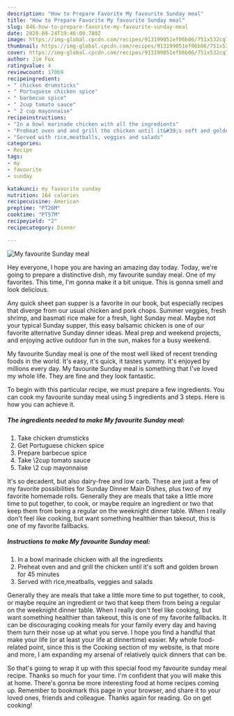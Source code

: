 ```yaml
---
description: "How to Prepare Favorite My favourite Sunday meal"
title: "How to Prepare Favorite My favourite Sunday meal"
slug: 846-how-to-prepare-favorite-my-favourite-sunday-meal
date: 2020-09-24T19:46:09.780Z
image: https://img-global.cpcdn.com/recipes/913199051ef06b06/751x532cq70/my-favourite-sunday-meal-recipe-main-photo.jpg
thumbnail: https://img-global.cpcdn.com/recipes/913199051ef06b06/751x532cq70/my-favourite-sunday-meal-recipe-main-photo.jpg
cover: https://img-global.cpcdn.com/recipes/913199051ef06b06/751x532cq70/my-favourite-sunday-meal-recipe-main-photo.jpg
author: Jim Fox
ratingvalue: 4
reviewcount: 17069
recipeingredient:
- " chicken drumsticks"
- " Portuguese chicken spice"
- " barbecue spice"
- " 2cup tomato sauce"
- " 2 cup mayonnaise"
recipeinstructions:
- "In a bowl marinade chicken with all the ingredients"
- "Preheat oven and and grill the chicken until it&#39;s soft and golden brown for 45 minutes"
- "Served with rice,meatballs, veggies and salads"
categories:
- Recipe
tags:
- my
- favourite
- sunday

katakunci: my favourite sunday 
nutrition: 164 calories
recipecuisine: American
preptime: "PT26M"
cooktime: "PT57M"
recipeyield: "2"
recipecategory: Dinner

---
```



![My favourite Sunday meal](https://img-global.cpcdn.com/recipes/913199051ef06b06/751x532cq70/my-favourite-sunday-meal-recipe-main-photo.jpg)

Hey everyone, I hope you are having an amazing day today. Today, we're going to prepare a distinctive dish, my favourite sunday meal. One of my favorites. This time, I'm gonna make it a bit unique. This is gonna smell and look delicious.

Any quick sheet pan supper is a favorite in our book, but especially recipes that diverge from our usual chicken and pork chops. Summer veggies, fresh shrimp, and basmati rice make for a fresh, light Sunday meal. Maybe not your typical Sunday supper, this easy balsamic chicken is one of our favorite alternative Sunday dinner ideas. Meal prep and weekend projects, and enjoying active outdoor fun in the sun, makes for a busy weekend.

My favourite Sunday meal is one of the most well liked of recent trending foods in the world. It's easy, it's quick, it tastes yummy. It's enjoyed by millions every day. My favourite Sunday meal is something that I've loved my whole life. They are fine and they look fantastic.


To begin with this particular recipe, we must prepare a few ingredients. You can cook my favourite sunday meal using 5 ingredients and 3 steps. Here is how you can achieve it.

<!--inarticleads1-->

##### The ingredients needed to make My favourite Sunday meal:

1. Take  chicken drumsticks
1. Get  Portuguese chicken spice
1. Prepare  barbecue spice
1. Take  \2cup tomato sauce
1. Take  \2 cup mayonnaise


It&#39;s so decadent, but also dairy-free and low carb. These are just a few of my favorite possibilities for Sunday Dinner Main Dishes, plus two of my favorite homemade rolls. Generally they are meals that take a little more time to put together, to cook, or maybe require an ingredient or two that keep them from being a regular on the weeknight dinner table. When I really don&#39;t feel like cooking, but want something healthier than takeout, this is one of my favorite fallbacks. 

<!--inarticleads2-->

##### Instructions to make My favourite Sunday meal:

1. In a bowl marinade chicken with all the ingredients
1. Preheat oven and and grill the chicken until it&#39;s soft and golden brown for 45 minutes
1. Served with rice,meatballs, veggies and salads


Generally they are meals that take a little more time to put together, to cook, or maybe require an ingredient or two that keep them from being a regular on the weeknight dinner table. When I really don&#39;t feel like cooking, but want something healthier than takeout, this is one of my favorite fallbacks. It can be discouraging cooking meals for your family every day and having them turn their nose up at what you serve. I hope you find a handful that make your life (or at least your life at dinnertime) easier. My whole food-related point, since this is the Cooking section of my website, is that more and more, I am expanding my arsenal of relatively quick dinners that can be. 

So that's going to wrap it up with this special food my favourite sunday meal recipe. Thanks so much for your time. I'm confident that you will make this at home. There's gonna be more interesting food at home recipes coming up. Remember to bookmark this page in your browser, and share it to your loved ones, friends and colleague. Thanks again for reading. Go on get cooking!
